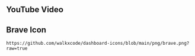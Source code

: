## YouTube Video

## Brave Icon

```text
https://github.com/walkxcode/dashboard-icons/blob/main/png/brave.png?raw=true
```
